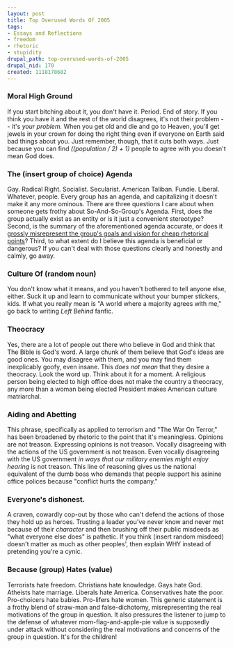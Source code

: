 ```yaml
--- 
layout: post
title: Top Overused Words Of 2005
tags: 
- Essays and Reflections
- freedom
- rhetoric
- stupidity
drupal_path: top-overused-words-of-2005
drupal_nid: 170
created: 1118178682
---
```

### Moral High Ground

If you start bitching about it, you don't have it. Period. End of story. If you think you have it and the rest of the world disagrees, it's not their problem -- it's <em>your problem.</em> When you get old and die and go to Heaven, you'll get jewels in your crown for doing the right thing even if everyone on Earth said bad things about you. Just remember, though, that it cuts both ways. Just because you can find <em>((population / 2) + 1)</em> people to agree with you doesn't mean God does. 

### The (insert group of choice) Agenda

Gay. Radical Right. Socialist. Secularist. American Taliban. Fundie. Liberal. Whatever, people. Every group has an agenda, and capitalizing it doesn't make it any more ominous. There are three questions I care about when someone gets frothy about So-And-So-Group's Agenda. First, does the group actually exist as an entity or is it just a convenient stereotype? Second, is the summary of the aforementioned agenda accurate, or does it <a href="http://www.leadershipinstitute.org/04RESOURCES/RootsLeft_000.htm">grossly misrepresent the group's goals and vision for cheap rhetorical points</a>?  Third, to what extent do I believe this agenda is beneficial or dangerous? If you can't deal with those questions clearly and honestly and calmly, go away.

### Culture Of (random noun)

You don't know what it means, and you haven't bothered to tell anyone else, either. Suck it up and learn to communicate without your bumper stickers, kids. If what you really mean is "A world where a majority agrees with me," go back to writing <em>Left Behind</em> fanfic.

### Theocracy

Yes, there are a lot of people out there who believe in God and think that The Bible is God's word. A large chunk of them believe that God's ideas are good ones. You may disagree with them, and you may find them inexplicably goofy, even insane. This <em>does not mean</em> that they desire a theocracy. Look the word up. Think about it for a moment. A religious person being elected to high office does not make the country a theocracy, any more than a woman being elected President makes American culture matriarchal.

### Aiding and Abetting

This phrase, specifically as applied to terrorism and "The War On Terror," has been broadened by rhetoric to the point that it's meaningless. Opinions are not treason. Expressing opinions is not treason. Vocally disagreeing with the actions of the US government is not treason. Even vocally disagreeing with the US government <em>in ways that our military enemies might enjoy hearing</em> is not treason. This line of reasoning gives us the national equivalent of the dumb boss who demands that people support his asinine office polices because "conflict hurts the company."

### Everyone's dishonest.

A craven, cowardly cop-out by those who can't defend the actions of those they hold up as heroes. Trusting a leader you've never know and never met because of their <em>character</em> and then brushing off their public misdeeds as "what everyone else does" is pathetic. If you think (insert random misdeed) doesn't matter as much as other peoples', then explain WHY instead of pretending you're a cynic.

### Because (group) Hates (value)

Terrorists hate freedom. Christians hate knowledge. Gays hate God. Atheists hate marriage. Liberals hate America. Conservatives hate the poor. Pro-choicers hate babies. Pro-lifers hate women. This generic statement is a frothy blend of straw-man and false-dichotomy, misrepresenting the real motivations of the group in question. It also pressures the listener to jump to the defense of whatever mom-flag-and-apple-pie value is supposedly under attack without considering the real motivations and concerns of the group in question. It's for the children!
